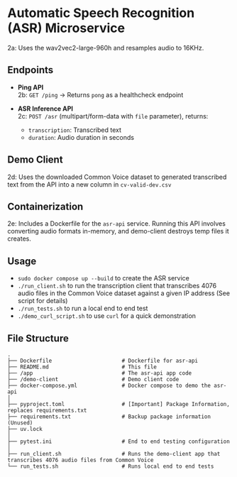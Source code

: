 # Automatic Speech Recognition (ASR) Microservice

2a: Uses the wav2vec2-large-960h and resamples audio to 16KHz.

## Endpoints

- **Ping API**  
  2b: `GET /ping` → Returns `pong` as a healthcheck endpoint

- **ASR Inference API**  
  2c: `POST /asr` (multipart/form-data with `file` parameter), returns:
  - `transcription`: Transcribed text
  - `duration`: Audio duration in seconds

## Demo Client
2d: Uses the downloaded Common Voice dataset to generated transcribed text from
    the API into a new column in `cv-valid-dev.csv`

## Containerization
2e: Includes a Dockerfile for the `asr-api` service. Running this API involves converting audio formats in-memory, and demo-client destroys temp files it creates.

## Usage
- `sudo docker compose up --build` to create the ASR service
- `./run_client.sh` to run the transcription client that transcribes 4076 audio files in the Common Voice dataset against a given IP address (See script for details)
- `./run_tests.sh` to run a local end to end test
- `./demo_curl_script.sh` to use `curl` for a quick demonstration

## File Structure
```
.
├── Dockerfile                      # Dockerfile for asr-api
├── README.md                       # This file
├── /app                            # The asr-api app code
├── /demo-client                    # Demo client code
├── docker-compose.yml              # Docker compose to demo the asr-api
│
├── pyproject.toml                  # [Important] Package Information, replaces requirements.txt
├── requirements.txt                # Backup package information (Unused)
├── uv.lock                         
│
├── pytest.ini                      # End to end testing configuration
│
├── run_client.sh                   # Runs the demo-client app that transcribes 4076 audio files from Common Voice
└── run_tests.sh                    # Runs local end to end tests    
```
